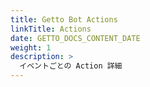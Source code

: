 ```yaml
---
title: Getto Bot Actions
linkTitle: Actions
date: GETTO_DOCS_CONTENT_DATE
weight: 1
description: >
  イベントごとの Action 詳細
---
```

